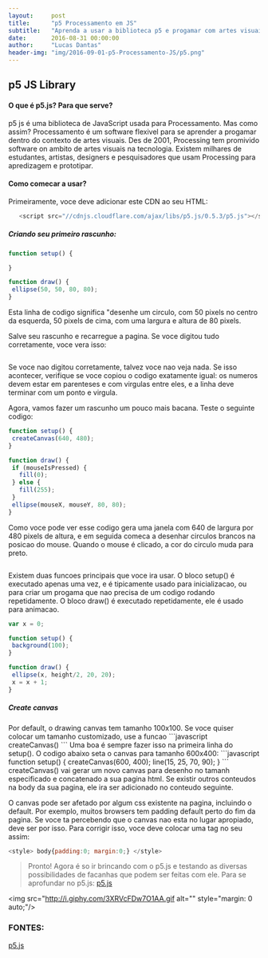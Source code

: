 ```yaml
---
layout:     post
title:      "p5 Processamento em JS"
subtitle:   "Aprenda a usar a biblioteca p5 e progamar com artes visuais"
date:       2016-08-31 00:00:00
author:     "Lucas Dantas"
header-img: "img/2016-09-01-p5-Processamento-JS/p5.png"
---
```



 <h2 class="section-heading">p5 JS Library</h2>

 <h4 class="section-heading">O que é p5.js? Para que serve?</h4>
 p5 js é uma biblioteca de JavaScript usada para Processamento. Mas como assim?
 Processamento é um software flexivel para se aprender a progamar dentro do contexto de artes visuais.
 Des de 2001, Processing tem promivido software on ambito de artes visuais na tecnologia. Existem milhares de estudantes, artistas, designers e pesquisadores que usam Processing para apredizagem e prototipar.

 <h4 class="section-heading">Como comecar a usar?</h4>

 Primeiramente, voce deve adicionar este CDN ao seu HTML:
 ```javascript
    <script src="//cdnjs.cloudflare.com/ajax/libs/p5.js/0.5.3/p5.js"></script>
 ```

 <h5 class="section-heading">Criando seu primeiro rascunho:</h5>

 ```javascript
 function setup() {

}

function draw() {
  ellipse(50, 50, 80, 80);
}
 ```
 Esta linha de codigo significa "desenhe um circulo, com 50 pixels no centro da esquerda, 50 pixels de cima, com uma largura e altura de 80 pixels.

 Salve seu rascunho e recarregue a pagina. Se voce digitou tudo corretamente, voce vera isso:

 <img src="http://p5js.org/img/get-started/first-sketch.png" alt="" style="margin: 0 auto;"/>

 Se voce nao digitou corretamente, talvez voce nao veja nada. Se isso acontecer, verifique se voce copiou o codigo exatamente igual: os numeros devem estar em parenteses e com virgulas entre eles, e a linha deve terminar com um ponto e virgula.

 Agora, vamos fazer um rascunho um pouco mais bacana. Teste o seguinte codigo:
 ```javascript
 function setup() {
  createCanvas(640, 480);
}

function draw() {
  if (mouseIsPressed) {
    fill(0);
  } else {
    fill(255);
  }
  ellipse(mouseX, mouseY, 80, 80);
}
 ```
 Como voce pode ver esse codigo gera uma janela com 640 de largura por 480 pixels de altura, e em seguida comeca a desenhar circulos brancos na posicao do mouse. Quando o mouse é clicado, a cor do circulo muda para preto.

 <img src="http://p5js.org/img/get-started/first-sketch2.png" alt="" style="margin: 0 auto;"/>

 Existem duas funcoes principais que voce ira usar. O bloco setup() é executado apenas uma vez, e é tipicamente usado para inicializacao, ou para criar um progama que nao precisa de um codigo rodando repetidamente. O bloco draw() é executado repetidamente, ele é usado para animacao.

 ```javascript
 var x = 0;

function setup() {
  background(100);  
}

function draw() {
  ellipse(x, height/2, 20, 20);
  x = x + 1;
}
 ```

  <h5 class="section-heading">Create canvas</h5>
  Por default, o drawing canvas tem tamanho 100x100. Se voce quiser colocar um tamanho customizado, use a funcao
  ```javascript
  createCanvas()
  ```
  Uma boa é sempre fazer isso na primeira linha do setup(). O codigo abaixo seta o canvas para tamanho 600x400:
  ```javascript
  function setup() {
  createCanvas(600, 400);
  line(15, 25, 70, 90);
}
  ```
  createCanvas() vai gerar um novo canvas para desenho no tamanh especificado e concatenado a sua pagina html.
  Se existir outros conteudos na body da sua pagina, ele ira ser adicionado no conteudo seguinte.

 O canvas pode ser afetado por algum css existente na pagina, incluindo o default. Por exemplo, muitos browsers tem padding default perto do fim da pagina. Se voce ta percebendo que o canvas nao esta no lugar apropiado, deve ser por isso. Para corrigir isso, voce deve colocar uma tag no seu <head> assim:

 ```javascript
 <style> body{padding:0; margin:0;} </style>
 ```
 <blockquote>Pronto! Agora é so ir brincando com o p5.js e testando as diversas possibilidades de facanhas que podem ser feitas com ele. Para se aprofundar no p5.js: <a href="https://p5js.org/tutorials/">p5.js</a></blockquote>


 <img src="http://i.giphy.com/3XRVcFDw7O1AA.gif alt="" style="margin: 0 auto;"/>

 <h3 class="section-heading">FONTES:</h3>

 <a href="https://p5js.org/tutorials/">p5.js</a>

